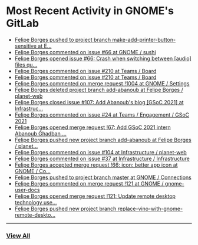 # Most Recent Activity in GNOME's GitLab

<!-- BLOG-POST-LIST:START -->
- [Felipe Borges pushed to project branch make-add-printer-button-sensitive at E...](https://gitlab.gnome.org/edaigle/gnome-control-center/-/compare/885374d34613ed648ff80cc6d056207c7f0f67ff...1fc8b772a4caee4606de672c2ec30cfbbb594db9)
- [Felipe Borges commented on issue #66 at GNOME / sushi](https://gitlab.gnome.org/GNOME/sushi/-/issues/66#note_1136934)
- [Felipe Borges opened issue #66: Crash when switching between [audio] files qu...](https://gitlab.gnome.org/GNOME/sushi/-/issues/66)
- [Felipe Borges commented on issue #210 at Teams / Board](https://gitlab.gnome.org/Teams/Board/-/issues/210#note_1136716)
- [Felipe Borges commented on issue #210 at Teams / Board](https://gitlab.gnome.org/Teams/Board/-/issues/210#note_1136714)
- [Felipe Borges commented on merge request !1004 at GNOME / Settings](https://gitlab.gnome.org/GNOME/gnome-control-center/-/merge_requests/1004#note_1136673)
- [Felipe Borges deleted project branch add-abanoub at Felipe Borges / planet-web](https://gitlab.gnome.org/felipeborges/planet-web/-/commits/add-abanoub)
- [Felipe Borges closed issue #107: Add Abanoub&#39;s blog [GSoC 2021] at Infrastruc...](https://gitlab.gnome.org/Infrastructure/planet-web/-/issues/107)
- [Felipe Borges commented on issue #24 at Teams / Engagement / GSoC 2021](https://gitlab.gnome.org/Teams/Engagement/gsoc-2021/-/issues/24#note_1136182)
- [Felipe Borges opened merge request !67: Add GSoC 2021 intern Abanoub Ghadban ...](https://gitlab.gnome.org/Infrastructure/planet-web/-/merge_requests/67)
- [Felipe Borges pushed new project branch add-abanoub at Felipe Borges / planet...](https://gitlab.gnome.org/felipeborges/planet-web/-/commits/add-abanoub)
- [Felipe Borges commented on issue #104 at Infrastructure / planet-web](https://gitlab.gnome.org/Infrastructure/planet-web/-/issues/104#note_1136150)
- [Felipe Borges commented on issue #37 at Infrastructure / Infrastructure](https://gitlab.gnome.org/Infrastructure/Infrastructure/-/issues/37#note_1136144)
- [Felipe Borges accepted merge request !66: icon: better app icon at GNOME / Co...](https://gitlab.gnome.org/GNOME/connections/-/merge_requests/66)
- [Felipe Borges pushed to project branch master at GNOME / Connections](https://gitlab.gnome.org/GNOME/connections/-/commit/5e129e10b25f7dd1f48815a09195d0ec1c033a56)
- [Felipe Borges commented on merge request !121 at GNOME / gnome-user-docs](https://gitlab.gnome.org/GNOME/gnome-user-docs/-/merge_requests/121#note_1136080)
- [Felipe Borges opened merge request !121: Update remote desktop technology use...](https://gitlab.gnome.org/GNOME/gnome-user-docs/-/merge_requests/121)
- [Felipe Borges pushed new project branch replace-vino-with-gnome-remote-deskto...](https://gitlab.gnome.org/GNOME/gnome-user-docs/-/commits/replace-vino-with-gnome-remote-desktop)
<!-- BLOG-POST-LIST:END -->

___

### [View All](https://gitlab.gnome.org/users/felipeborges/activity)
